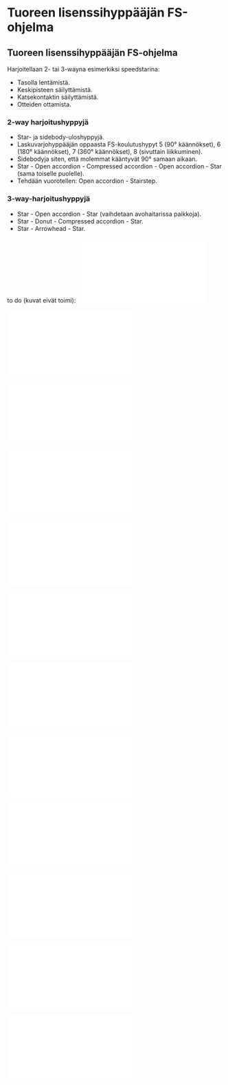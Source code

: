 # Tuoreen lisenssihyppääjän FS-ohjelma

## Tuoreen lisenssihyppääjän FS-ohjelma  

Harjoitellaan 2- tai 3-wayna esimerkiksi speedstarina:
- Tasolla lentämistä.
- Keskipisteen säilyttämistä.
- Katsekontaktin säilyttämistä.
- Otteiden ottamista.

###  2-way harjoitushyppyjä  
- Star- ja sidebody-uloshyppyjä.
- Laskuvarjohyppääjän oppaasta FS-koulutushypyt 5 (90° käännökset), 6
    (180° käännökset), 7 (360° käännökset), 8 (sivuttain liikkuminen).
- Sidebodyja siten, että molemmat kääntyvät 90° samaan aikaan.
- Star - Open accordion - Compressed accordion - Open accordion - Star
    (sama toiselle puolelle).
- Tehdään vuorotellen: Open accordion - Stairstep.

###  3-way-harjoitushyppyjä  
- Star - Open accordion - Star (vaihdetaan avohaitarissa paikkoja).
- Star - Donut - Compressed accordion - Star.
- Star - Arrowhead - Star.

to do (kuvat eivät toimi): ![image](/kuvat/2-way-star.pdf)

![image](/kuvat/2-way-open-accordion.pdf)

![image](/kuvat/2-way-accordion.pdf)

![image](/kuvat/Sidebody.pdf)

![image](/kuvat/Caterpillar.pdf)

![image](/kuvat/2-way-stairstep.pdf)

![image](/kuvat/3-way-star.pdf)

![image](/kuvat/3-way-sidebody.pdf)

![image](/kuvat/3-way-open-accordion.pdf)

![image](/kuvat/3-way-accordion.pdf)

![image](/kuvat/3-way-donut.pdf)

![image](/kuvat/3-way-arrowhead.pdf)
